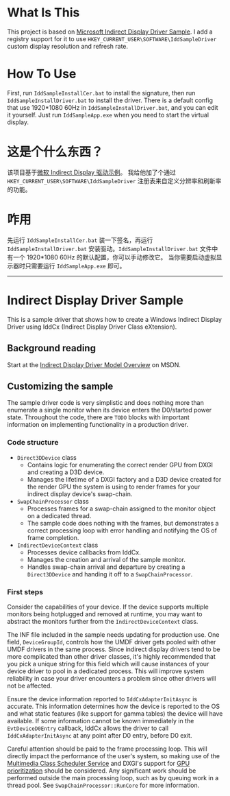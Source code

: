 # What Is This #

This project is based on [Microsoft Indirect Display Driver Sample](https://github.com/Microsoft/Windows-driver-samples/tree/main/video/IndirectDisplay).
I add a registry support for it to use `HKEY_CURRENT_USER\SOFTWARE\IddSampleDriver` custom display resolution and refresh rate.

# How To Use #
First, run `IddSampleInstallCer.bat` to install the signature, then run` IddSampleInstallDriver.bat` to install the driver. There is a default config that use 1920*1080 60Hz in `IddSampleInstallDriver.bat`, and you can edit it yourself.
Just run `IddSampleApp.exe` when you need to start the virtual display.

# 这是个什么东西？ #
该项目基于[微软 Indirect Display 驱动示例](https://github.com/Microsoft/Windows-driver-samples/tree/main/video/IndirectDisplay)。
我给他加了个通过 `HKEY_CURRENT_USER\SOFTWARE\IddSampleDriver` 注册表来自定义分辨率和刷新率的功能。

# 咋用 #
先运行 `IddSampleInstallCer.bat` 装一下签名，再运行 `IddSampleInstallDriver.bat` 安装驱动。`IddSampleInstallDriver.bat` 文件中有一个 1920*1080 60Hz 的默认配置，你可以手动修改它。
当你需要启动虚拟显示器时只需要运行 `IddSampleApp.exe` 即可。

---

# Indirect Display Driver Sample #

This is a sample driver that shows how to create a Windows Indirect Display Driver using IddCx (Indirect Display Driver Class eXtension).

## Background reading ##

Start at the [Indirect Display Driver Model Overview](https://msdn.microsoft.com/en-us/library/windows/hardware/mt761968(v=vs.85).aspx) on MSDN.

## Customizing the sample ##

The sample driver code is very simplistic and does nothing more than enumerate a single monitor when its device enters the D0/started power state. Throughout the code, there are `TODO` blocks with important information on implementing functionality in a production driver.

### Code structure ###

* `Direct3DDevice` class
    * Contains logic for enumerating the correct render GPU from DXGI and creating a D3D device.
    * Manages the lifetime of a DXGI factory and a D3D device created for the render GPU the system is using to render frames for your indirect display device's swap-chain.
* `SwapChainProcessor` class
    * Processes frames for a swap-chain assigned to the monitor object on a dedicated thread.
    * The sample code does nothing with the frames, but demonstrates a correct processing loop with error handling and notifying the OS of frame completion.
* `IndirectDeviceContext` class
    * Processes device callbacks from IddCx.
    * Manages the creation and arrival of the sample monitor.
    * Handles swap-chain arrival and departure by creating a `Direct3DDevice` and handing it off to a `SwapChainProcessor`.

### First steps ###

Consider the capabilities of your device. If the device supports multiple monitors being hotplugged and removed at runtime, you may want to abstract the monitors further from the `IndirectDeviceContext` class.

The INF file included in the sample needs updating for production use. One field, `DeviceGroupId`, controls how the UMDF driver gets pooled with other UMDF drivers in the same process. Since indirect display drivers tend to be more complicated than other driver classes, it's highly recommended that you pick a unique string for this field which will cause instances of your device driver to pool in a dedicated process. This will improve system reliability in case your driver encounters a problem since other drivers will not be affected.

Ensure the device information reported to `IddCxAdapterInitAsync` is accurate. This information determines how the device is reported to the OS and what static features (like support for gamma tables) the device will have available. If some information cannot be known immediately in the `EvtDeviceD0Entry` callback, IddCx allows the driver to call `IddCxAdapterInitAsync` at any point after D0 entry, before D0 exit.

Careful attention should be paid to the frame processing loop. This will directly impact the performance of the user's system, so making use of the [Multimedia Class Scheduler Service](https://msdn.microsoft.com/en-us/library/windows/desktop/ms684247(v=vs.85).aspx) and DXGI's support for [GPU prioritization](https://msdn.microsoft.com/en-us/library/windows/desktop/bb174534(v=vs.85).aspx) should be considered. Any significant work should be performed outside the main processing loop, such as by queuing work in a thread pool. See `SwapChainProcessor::RunCore` for more information.